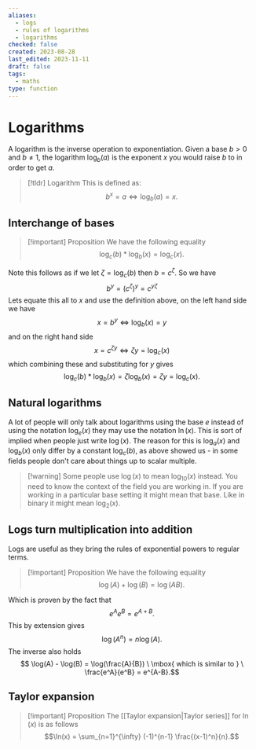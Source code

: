 ```yaml
---
aliases:
  - logs
  - rules of logarithms
  - logarithms
checked: false
created: 2023-08-28
last_edited: 2023-11-11
draft: false
tags:
  - maths
type: function
---
```

# Logarithms

A logarithm is the inverse operation to exponentiation. Given a base $b > 0$ and $b \not = 1$, the logarithm $\log_b(a)$ is the exponent $x$ you would raise $b$ to in order to get $a$.

> [!tldr] Logarithm
> This is defined as:
> $$ b^x = a \iff \log_b(a) = x.$$
## Interchange of bases

>[!important] Proposition
> We have the following equality
> $$\log_c(b) \ast \log_b(x) = \log_c(x).$$

Note this follows as if we let $\zeta = \log_c(b)$ then $b = c^\zeta$. So we have
$$b^y = (c^\zeta)^y = c^{y\zeta}$$
Lets equate this all to $x$ and use the definition above, on the left hand side we have
$$x = b^y \iff \log_b(x) = y$$
and on the right hand side
$$x = c^{\zeta y} \iff \zeta y = \log_c(x)$$
which combining these and substituting for $y$ gives
$$\log_c(b) \ast \log_b(x) = \zeta \log_b(x) = \zeta y = \log_c(x).$$
## Natural logarithms

A lot of people will only talk about logarithms using the base $e$ instead of using the notation $\log_e(x)$ they may use the notation $\ln(x)$. This is sort of implied when people just write $\log(x)$. The reason for this is $\log_a(x)$ and $\log_b(x)$ only differ by a constant $\log_c(b)$, as above showed us - in some fields people don't care about things up to scalar multiple.

>[!warning] Some people use $\log(x)$ to mean $\log_{10}(x)$ instead.
>You need to know the context of the field you are working in. If you are working in a particular base setting it might mean that base. Like in binary it might mean $\log_2(x)$.

## Logs turn multiplication into addition

Logs are useful as they bring the rules of exponential powers to regular terms.

>[!important] Proposition
> We have the following equality
> $$\log(A) + \log(B) = \log(AB).$$

Which is proven by the fact that
$$e^Ae^B = e^{A+B}.$$
This by extension gives
$$\log(A^n) = n\log(A).$$
The inverse also holds
$$ \log(A) - \log(B) = \log(\frac{A}{B}) \ \mbox{ which is similar to } \ \frac{e^A}{e^B} = e^{A-B}.$$
## Taylor expansion

> [!important] Proposition
> The [[Taylor expansion|Taylor series]] for $\ln(x)$ is as follows
> $$\ln(x) = \sum_{n=1}^{\infty} (-1)^{n-1} \frac{(x-1)^n}{n}.$$
